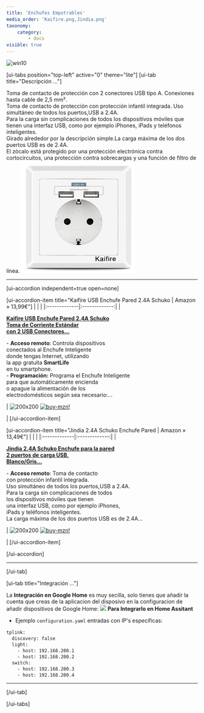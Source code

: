 ```yaml
---
title: 'Enchufes Empotrables'
media_order: 'Kaifire.png,Jindia.png'
taxonomy:
    category:
        - docs
visible: true
---
```


![win10](image://os-compat.png)

[ui-tabs position="top-left" active="0" theme="lite"]
[ui-tab title="Descripción ..."]

Toma de contacto de protección con 2 conectores USB tipo A. Conexiones hasta cable de 2,5 mm².<br/>
Toma de contacto de protección con protección infantil integrada. Uso simultáneo de todos los puertos,USB a 2.4A.<br/>
Para la carga sin complicaciones de todos los dispositivos móviles que tienen una interfaz USB, como por ejemplo iPhones, iPads y teléfonos inteligentes.<br/>
Girado alrededor por la descripción simple.La carga máxima de los dos puertos USB es de 2.4A.<br/>
El zócalo está protegido por una protección electrónica contra cortocircuitos, una protección contra sobrecargas y una función de filtro de línea.
![](Kaifire.png)

---

[ui-accordion independent=true open=none]

[ui-accordion-item title="Kaifire USB Enchufe Pared 2.4A Schuko | Amazon » 13,99€"]
|  |  |
|:-------------|:-------------:|
| <p>[**Kaifire USB Enchufe Pared 2.4A Schuko<br/> Toma de Corriente Estándar<br/> con 2 USB Conectores...**](https://amzn.to/2HqTtKl)</p><p>- **Acceso remoto**: Controla dispositivos<br/> conectados al Enchufe Inteligente<br/> donde tengas Internet, utilizando<br/> la app gratuita **SmartLife**<br/> en tu smartphone.<br/>- **Programación:** Programa el Enchufe Inteligente<br/> para que automáticamente encienda<br/> o apague la alimentación de los<br/> electrodomésticos según sea necesario:...</p> | ![200x200][amzn-TPL-HS100] [![buy-mzn!][buy-mzn]](https://amzn.to/2HqTtKl)</p> |
[/ui-accordion-item]

[ui-accordion-item title="Jindia 2.4A Schuko Enchufe Pared | Amazon » 13,49€"]
|  |  |
|:-------------|:-------------:|
| <p>[**Jindia 2.4A Schuko Enchufe para la pared<br/> 2 puertos de carga USB,<br/> Blanco/Gris...**](https://amzn.to/2LIBu7T)</p><p>- **Acceso remoto**: Toma de contacto<br/> con protección infantil integrada.<br/> Uso simultáneo de todos los puertos,USB a 2.4A.<br/> 
Para la carga sin complicaciones de todos<br/> los dispositivos móviles que tienen<br/> una interfaz USB, como por ejemplo iPhones,<br/> iPads y teléfonos inteligentes.<br/>
La carga máxima de los dos puertos USB es de 2.4A...</p> | ![200x200][amzn-TPL-HS110] [![buy-mzn!][buy-mzn]](https://amzn.to/2LIBu7T)</p> |
[/ui-accordion-item]

[/ui-accordion]

<!--- REFERENCIA A IMAGENES AL PIE DEl ARTÍCULO --->

[amzn-TPL-HS100]: user:/pages/03.enchufes-Inteligentes/03.enchufes-empotrables/Kaifire.png?lightbox=1024&cropResize=200,200
[amzn-TPL-HS110]: user://pages/03.enchufes-Inteligentes/03.enchufes-empotrables/Jindia.png?lightbox=1024&cropResize=200,200
[buy-mzn]: https://dabuttonfactory.com/button.png?t=Comprar+en+AMAZON!&f=Roboto-Bold&ts=16&tc=fff&w=200&h=40&c=5&bgt=unicolored&bgc=037ba2

<!--- OCULTO: ![buy-aliex!][buy-aliex] --->
[buy-aliex]: https://dabuttonfactory.com/button.png?t=Comprar+en+ALIEXPRESS!&f=Roboto-Bold&ts=16&tc=fff&w=200&h=40&c=5&bgt=unicolored&bgc=ffae00

---

[/ui-tab]

[ui-tab title="Integración ..."]

La **Integración en Google Home** es muy secilla, solo tienes que añadir la cuenta que creas de la aplicacion del disposivo en la configuracion de añadir dispositivos de Google Home:
![](integracion_google_home.gif)
**Para Integrarlo en Home Assitant**


+ Ejemplo `configuration.yaml` entradas con IP's específicas:

```text
tplink:
  discovery: false
  light:
    - host: 192.168.200.1
    - host: 192.168.200.2
  switch:
    - host: 192.168.200.3
    - host: 192.168.200.4
```
---

[/ui-tab]

[/ui-tabs]